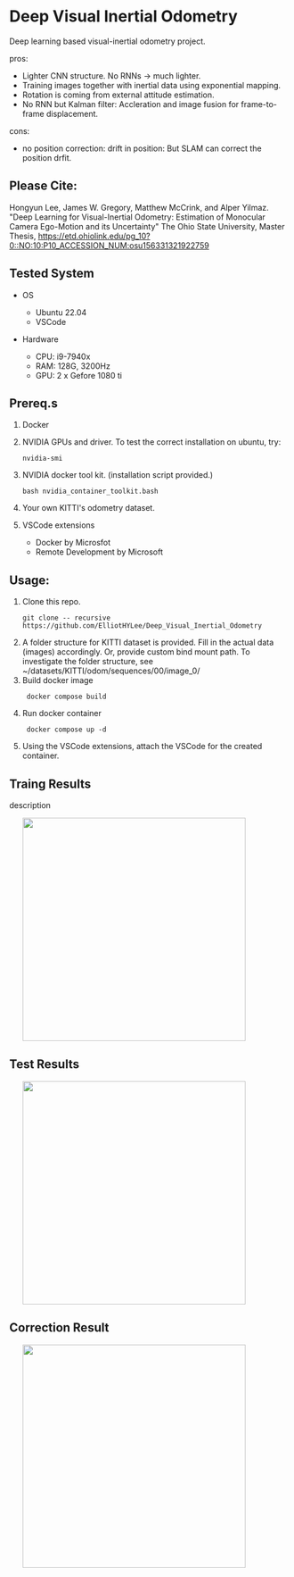 # Deep Visual Inertial Odometry

Deep learning based visual-inertial odometry project.

pros:
- Lighter CNN structure. No RNNs -> much lighter.
- Training images together with inertial data using exponential mapping.
- Rotation is coming from external attitude estimation.
- No RNN but Kalman filter: Accleration and image fusion for frame-to-frame displacement.

cons:
- no position correction: drift in position: But SLAM can correct the position drfit.


## Please Cite:
Hongyun Lee, James W. Gregory, Matthew McCrink, and Alper Yilmaz. "Deep Learning for Visual-Inertial Odometry: Estimation of Monocular Camera Ego-Motion and its Uncertainty" The Ohio State University, Master Thesis, https://etd.ohiolink.edu/pg_10?0::NO:10:P10_ACCESSION_NUM:osu156331321922759


## Tested System
- OS
  - Ubuntu 22.04
  - VSCode

- Hardware
  - CPU: i9-7940x
  - RAM: 128G, 3200Hz
  - GPU: 2 x Gefore 1080 ti

## Prereq.s
1. Docker
2. NVIDIA GPUs and driver. To test the correct installation on ubuntu, try:
    ```
    nvidia-smi
    ```

3. NVIDIA docker tool kit. (installation script provided.)
   ```
   bash nvidia_container_toolkit.bash
   ```
4. Your own KITTI's odometry dataset.
5. VSCode extensions
   - Docker by Microsfot
   - Remote Development by Microsoft

## Usage:
   
1. Clone this repo.
    ```
    git clone -- recursive https://github.com/ElliotHYLee/Deep_Visual_Inertial_Odometry 
    ```
2. A folder structure for KITTI dataset is provided. Fill in the actual data (images) accordingly. Or, provide custom bind mount path. To investigate the folder structure, see ~/datasets/KITTI/odom/sequences/00/image_0/
3. Build docker image
   ```
    docker compose build
   ```
4. Run docker container
   ```
    docker compose up -d
   ```
5. Using the VSCode extensions, attach the VSCode for the created container.




## Traing Results
description

<ul>
<img src="https://github.com/ElliotHYLee/Deep_Visual_Inertial_Odometry/blob/docker/src/Results/Figures/docker_kitti_none0_results.png" width="400">
</ul>

## Test Results
<ul>
<img src="https://github.com/ElliotHYLee/Deep_Visual_Inertial_Odometry/blob/docker/src/Results/Figures/master_kitti_none5_results.png" width="400">
</ul>

## Correction Result

<ul>
<img src="" width="400">
</ul>

